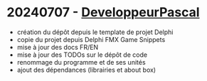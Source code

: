 # 20240707 - [DeveloppeurPascal](https://github.com/DeveloppeurPascal)

* création du dépôt depuis le template de projet Delphi
* copie du projet depuis Delphi FMX Game Snippets
* mise à jour des docs FR/EN
* mise à jour des TODOs sur le dépôt de code
* renommage du programme et de ses unités
* ajout des dépendances (librairies et about box)
